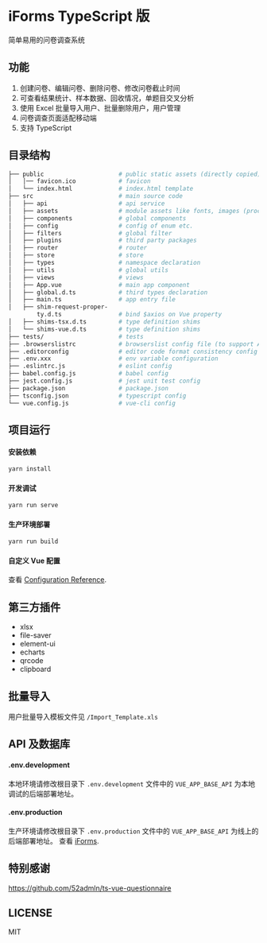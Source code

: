 # iForms TypeScript 版

简单易用的问卷调查系统

## 功能
1. 创建问卷、编辑问卷、删除问卷、修改问卷截止时间
2. 可查看结果统计、样本数据、回收情况，单题目交叉分析
3. 使用 Excel 批量导入用户、批量删除用户，用户管理
4. 问卷调查页面适配移动端
5. 支持 TypeScript

## 目录结构

```bash
├── public                     # public static assets (directly copied)
│   │── favicon.ico            # favicon
│   └── index.html             # index.html template
├── src                        # main source code
│   ├── api                    # api service
│   ├── assets                 # module assets like fonts, images (processed by webpack)
│   ├── components             # global components
│   ├── config                 # config of enum etc.
│   ├── filters                # global filter
│   ├── plugins                # third party packages
│   ├── router                 # router
│   ├── store                  # store
│   ├── types                  # namespace declaration
│   ├── utils                  # global utils
│   ├── views                  # views
│   ├── App.vue                # main app component
│   ├── global.d.ts            # third types declaration
│   ├── main.ts                # app entry file
│   ├── shim-request-proper-
        ty.d.ts                # bind $axios on Vue property
│   ├── shims-tsx.d.ts         # type definition shims
│   └── shims-vue.d.ts         # type definition shims
├── tests/                     # tests
├── .browserslistrc            # browserslist config file (to support Autoprefixer)
├── .editorconfig              # editor code format consistency config
├── .env.xxx                   # env variable configuration
├── .eslintrc.js               # eslint config
├── babel.config.js            # babel config
├── jest.config.js             # jest unit test config
├── package.json               # package.json
├── tsconfig.json              # typescript config
└── vue.config.js              # vue-cli config
```

## 项目运行

#### 安装依赖

```bash
yarn install
```

#### 开发调试

```bash
yarn run serve
```

#### 生产环境部署

```bash
yarn run build
```

#### 自定义 Vue 配置

查看 [Configuration Reference](https://cli.vuejs.org/config/). 

## 第三方插件

- xlsx
- file-saver
- element-ui
- echarts
- qrcode
- clipboard

## 批量导入

用户批量导入模板文件见 `/Import_Template.xls`

## API 及数据库

#### .env.development

本地环境请修改根目录下 `.env.development` 文件中的 `VUE_APP_BASE_API` 为本地调试的后端部署地址。

#### .env.production

生产环境请修改根目录下 `.env.production` 文件中的 `VUE_APP_BASE_API` 为线上的后端部署地址。
查看 [iForms](https://github.com/liupeng826/iforms). 

## 特别感谢

https://github.com/52admln/ts-vue-questionnaire

## LICENSE

MIT

